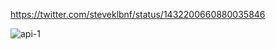 https://twitter.com/steveklbnf/status/1432200660880035846

![api-1](https://user-images.githubusercontent.com/1103963/131299452-0869e23e-63aa-43fe-9b25-a2b4a40f21c4.png)
